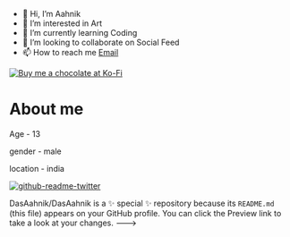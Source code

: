 - 👋 Hi, I’m Aahnik
- 👀 I’m interested in Art
- 🌱 I’m currently learning Coding
- 💞️ I’m looking to collaborate on Social Feed
- 📫 How to reach me [Email](mailto:aahnik.das@icloud.com)

[![Buy me a chocolate at Ko-Fi](https://ko-fi.com/img/githubbutton_sm.svg)](https://ko-fi.com/L3L5C7PNO)

# About me

Age - 13 

gender - male 

location - india 

[![github-readme-twitter](https://github-readme-twitter.gazf.vercel.app/api?id=aahnikdas&layout=wide)](https://github.com/gazf/github-readme-twitter)


DasAahnik/DasAahnik is a ✨ special ✨ repository because its `README.md` (this file) appears on your GitHub profile.
You can click the Preview link to take a look at your changes.
--->
